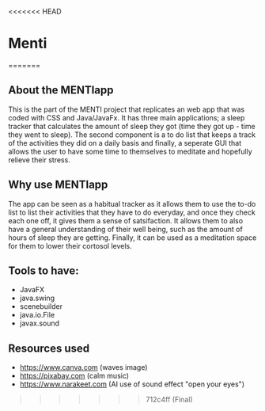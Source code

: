 <<<<<<< HEAD
# Menti
=======
## About the MENTIapp
This is the part of the MENTI project that replicates an web app that was coded with CSS and Java/JavaFx. It has three main applications; a sleep tracker that calculates the amount of sleep they got (time they got up - time they went to sleep). The second component is a to do list that keeps a track of the activities they did on a daily basis and finally, a seperate GUI that allows the user to have some time to themselves to meditate and hopefully relieve their stress.

## Why use MENTIapp
The app can be seen as a habitual tracker as it allows them to use the to-do list to list their activities that they have to do everyday, and once they check each one off, it gives them a sense of satsifaction. It allows them to also have a general understanding of their well being, such as the amount of hours of sleep they are getting. Finally, it can be used as a meditation space for them to lower their cortosol levels.


## Tools to have:
- JavaFX
- java.swing
- scenebuilder
- java.io.File
- javax.sound


## Resources used
- https://www.canva.com (waves image)
- https://pixabay.com (calm music)
- https://www.narakeet.com (AI use of sound effect "open your eyes")
  


>>>>>>> 712c4ff (Final)
